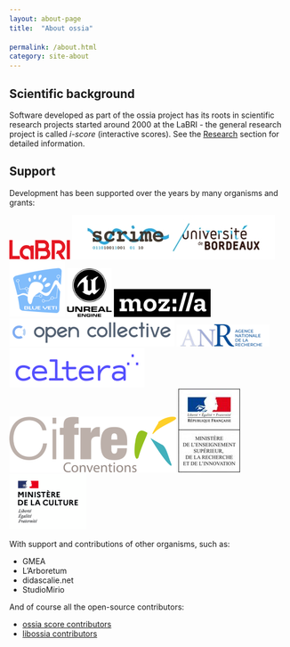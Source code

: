 ```yaml
---
layout: about-page
title:  "About ossia"

permalink: /about.html
category: site-about
---
```


## Scientific background

Software developed as part of the ossia project has its roots in scientific research projects started around 2000 at the LaBRI - the general research project is called <i>i-score</i> (interactive scores). See the [Research](Research) section for detailed information.
<!-- <img class="post-image" src="https://raw.githubusercontent.com/OSSIA/score/master/docs/score.png"/> -->


## Support
Development has been supported over the years by many organisms and grants:
<div class="logo-grid" style="justify-content: center;">
<a href="https://www.labri.fr/"><img src="/assets/logo/LABRI_BIG.png"/></a>
<a href="https://scrime.u-bordeaux.fr/"><img src="/assets/logo/logo-SCRIME-2018-Light.jpg"/></a>
<a href="http://www.blueyeti.fr/"><img src="/assets/logo/blueyeti.png"/></a>
<a href="https://www.unrealengine.com/"><img src="/assets/logo/unreal_engine.png" width="80" height="auto"/></a>
<a href="https://www.mozilla.org/" ><img src="/assets/logo/mozilla-logo.png"/></a>
<a href="https://opencollective.com/"><img src="/assets/logo/opencollectivelogo.png" /></a>
<a href="https://anr.fr/" ><img src="/assets/logo/anr-logo.png"/></a>
<a href="https://celtera.dev"><img src="/assets/logo/celtera.png"/></a>
<a href="http://www.anrt.asso.fr/fr/cifre-7843"><img src="/assets/logo/logo-cifre-s.png"/></a>
<a href="https://www.enseignementsup-recherche.gouv.fr/"><img src="/assets/logo/ministere-sup.jpg"/></a>
<a href="https://www.education.gouv.fr/"><img src="/assets/logo/logo-ministere-de-la-culture.png"/></a>
</div>

With support and contributions of other organisms, such as:
* GMEA
* L’Arboretum
* didascalie.net
* StudioMirio 

And of course all the open-source contributors:

* [ossia score contributors](https://github.com/ossia/score/graphs/contributors)
* [libossia contributors](https://github.com/ossia/libossia/graphs/contributors)
